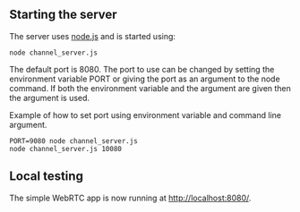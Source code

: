 ## Starting the server
The server uses [node.js](http://nodejs.org) and is started using:
```
node channel_server.js
```
The default port is 8080. The port to use can be changed by setting the environment variable PORT or giving the port as an argument to the node command. If both the environment variable and the argument are given then the argument is used.

Example of how to set port using environment variable and command line argument.
```
PORT=9080 node channel_server.js
node channel_server.js 10080
```

## Local testing
The simple WebRTC app is now running at [http://localhost:8080/](http://localhost:8080/).
